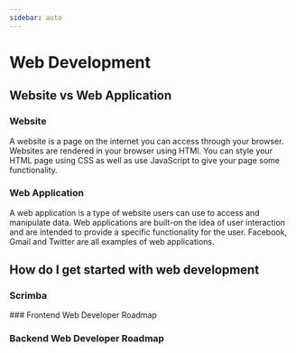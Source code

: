 ```yaml
---    
sidebar: auto
---      
```


# Web Development

## Website vs Web Application

### Website
A website is a page on the internet you can access through your browser. Websites are rendered in your browser using HTMl. You can style your HTML page using CSS as well as use JavaScript to give your page some functionality.

### Web Application
A web application is a type of website users can use to access and manipulate data. Web applications are built-on the idea of user interaction and are intended to provide a specific functionality for the user. Facebook, Gmail and Twitter are all examples of web applications. 

## How do I get started with web development

### Scrimba

<LevelWithButton  desc="Scrimba is a next-generation platform for learning how to code. Scrimba's screencasts enable you to interact with the code directly in the player. This way, you'll have more fun and learn faster." image="https://scrimba.com/static/art/castcover.png" button="Start Learning" link="https://scrimba.com" />
### Frontend Web Developer Roadmap

<LevelWithButton :imageRight="false"  desc="A community-created roadmap for modern frontend web development." image="/images/frontend-roadmap.png" button="Check it out!" link="https://roadmap.sh/frontend" />

### Backend Web Developer Roadmap

<LevelWithButton desc="A community-created roadmap for modern backend web development." image="/images/backend-roadmap.png" button="Check it out!" link="https://roadmap.sh/backend" />
